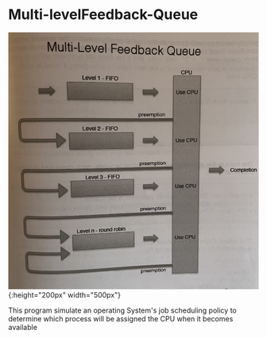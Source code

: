# Multi-levelFeedback-Queue

![alt text](./image/head.jpg){:height="200px" width="500px"}
 
 This program simulate an operating System's job scheduling policy
 to determine which process will be assigned the CPU when it becomes available 
